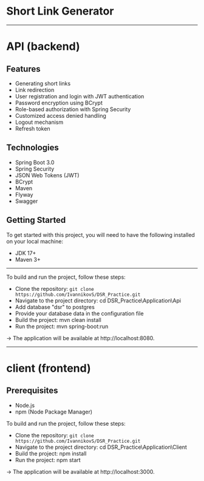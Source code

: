 # Short Link Generator
----------------------------------------------------
# API (backend)

## Features
* Generating short links
* Link redirection
* User registration and login with JWT authentication
* Password encryption using BCrypt
* Role-based authorization with Spring Security
* Customized access denied handling
* Logout mechanism
* Refresh token

## Technologies
* Spring Boot 3.0
* Spring Security
* JSON Web Tokens (JWT)
* BCrypt
* Maven
* Flyway
* Swagger

## Getting Started
To get started with this project, you will need to have the following installed on your local machine:

* JDK 17+
* Maven 3+
--------------------------------------------------------
To build and run the project, follow these steps:

* Clone the repository: `git clone https://github.com/IvannikovS/DSR_Practice.git`
* Navigate to the project directory: cd DSR_Practice\Application\Api
* Add database "dsr" to postgres
* Provide your database data in the configuration file 
* Build the project: mvn clean install
* Run the project: mvn spring-boot:run

-> The application will be available at http://localhost:8080.

---------------------
# client (frontend)

## Prerequisites
* Node.js
* npm (Node Package Manager)

To build and run the project, follow these steps:

* Clone the repository: `git clone https://github.com/IvannikovS/DSR_Practice.git`
* Navigate to the project directory: cd DSR_Practice\Application\Client
* Build the project: npm install
* Run the project: npm start

-> The application will be available at http://localhost:3000.
